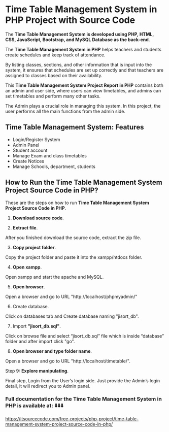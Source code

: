 # Time Table Management System in PHP Project with Source Code

The **Time Table Management System is developed using PHP, HTML, CSS, JavaScript, Bootstrap, and MySQL Database as the back-end**.

The **Time Table Management System in PHP** helps teachers and students create schedules and keep track of attendance.

By listing classes, sections, and other information that is input into the system, it ensures that schedules are set up correctly and that teachers are assigned to classes based on their availability.

This **Time Table Management System Project Report in PHP** contains both an admin and user side, where users can view timetables, and admins can set timetables and perform many other tasks.

The Admin plays a crucial role in managing this system. In this project, the user performs all the main functions from the admin side.

## Time Table Management System: Features

* Login/Register System
* Admin Panel
* Student account
* Manage Exam and class timetables
* Create Notices
* Manage Schools, department, students

## How to Run the Time Table Management System Project Source Code in PHP?

These are the steps on how to run **Time Table Management System Project Source Code in PHP**.

 1. **Download source code**.

 2. **Extract file**.

After you finished download the source code, extract the zip file.

3. **Copy project folder**.

Copy the project folder and paste it into the xampp/htdocs folder.

4. **Open xampp**.

Open xampp and start the apache and MySQL.

5. **Open browser**.

Open a browser and go to URL "http://localhost/phpmyadmin/"

6.  Create database.

Click on databases tab and Create database naming "jisort_db".

7. Import **"jisort_db.sql"**.

Click on browse file and select “jisort_db.sql” file which is inside “database” folder and after import click "go".

8. **Open browser and type folder name**.

Open a browser and go to URL "http://localhost/timetable/".

Step 9: **Explore manipulating**.

Final step, Login from the User’s login side. Just provide the Admin’s login detail, it will redirect you to Admin panel.


### Full documentation for the Time Table Management System in PHP is available at: ⬇️⬇️⬇️

https://itsourcecode.com/free-projects/php-project/time-table-management-system-project-source-code-in-php/

